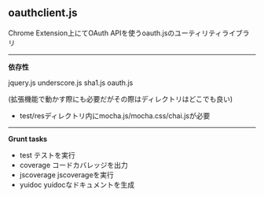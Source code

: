 oauthclient.js
-----------------


Chrome Extension上にてOAuth APIを使うoauth.jsのユーティリティライブラリ


---
**依存性**


jquery.js
underscore.js
sha1.js
oauth.js


(拡張機能で動かす際にも必要だがその際はディレクトリはどこでも良い)

  - test/resディレクトリ内にmocha.js/mocha.css/chai.jsが必要

---
**Grunt tasks**


  - test テストを実行
  - coverage コードカバレッジを出力
  - jscoverage jscoverageを実行
  - yuidoc yuidocなドキュメントを生成
